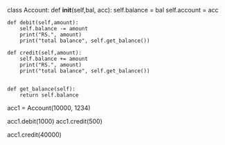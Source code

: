 
class Account:
    def __init__(self,bal, acc):
        self.balance = bal
        self.account = acc


    def debit(self,amount):
        self.balance -= amount
        print("RS.", amount)
        print("total balance", self.get_balance())

    def credit(self,amount):
        self.balance += amount
        print("RS.", amount)
        print("total balance", self.get_balance())


    def get_balance(self):
        return self.balance

acc1 = Account(10000, 1234)

acc1.debit(1000)
acc1.credit(500)

acc1.credit(40000)

